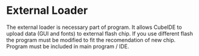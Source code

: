 # External Loader
The external loader is necessary part of program. It allows CubeIDE to upload data (GUI and fonts) to external flash chip. If you use different flash the program must be modified to fit the recomendation of new chip. Program must be included in main program / IDE.